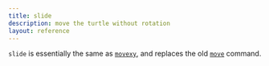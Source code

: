 ```yaml
---
title: slide
description: move the turtle without rotation
layout: reference
---
```


`slide` is essentially the same as [`movexy`](movexy.html), and replaces the old [`move`](move.html) command. 
